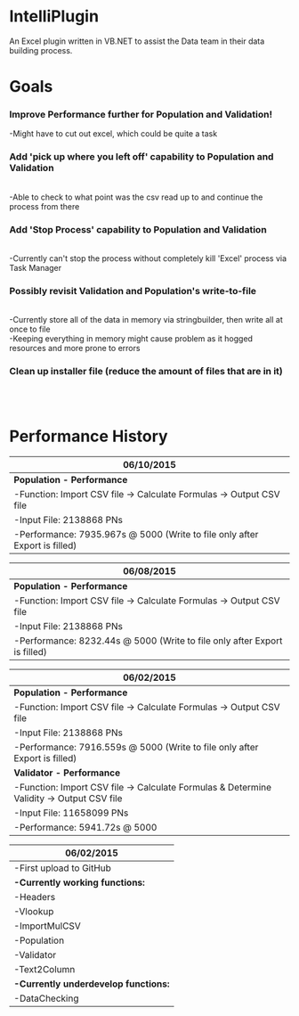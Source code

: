 # IntelliPlugin
An Excel plugin written in VB.NET to assist the Data team in their data building process.

<h1>Goals</h1>
<h3>Improve Performance further for Population and Validation!</h3>
-Might have to cut out excel, which could be quite a task <br/>
<h3>Add 'pick up where you left off' capability to Population and Validation</h2> <br/>
-Able to check to what point was the csv read up to and continue the process from there <br/>
<h3>Add 'Stop Process' capability to Population and Validation</h3> <br/>
-Currently can't stop the process without completely kill 'Excel' process via Task Manager <br/>
<h3>Possibly revisit Validation and Population's write-to-file</h3> <br/>
-Currently store all of the data in memory via stringbuilder, then write all at once to file <br/>
-Keeping everything in memory might cause problem as it hogged resources and more prone to errors <br/>
<h3>Clean up installer file (reduce the amount of files that are in it)</h3> <br/> <br/>

<h1>Performance History</h1>

|06/10/2015|
|----------|
|<b>Population - Performance</b>|
|-Function: Import CSV file -> Calculate Formulas -> Output CSV file|
|-Input File: 2138868 PNs|
|-Performance: 7935.967s @ 5000 (Write to file only after Export is filled)|

|06/08/2015|
|----------|
|<b>Population - Performance</b>|
|-Function: Import CSV file -> Calculate Formulas -> Output CSV file|
|-Input File: 2138868 PNs|
|-Performance: 8232.44s @ 5000 (Write to file only after Export is filled)|

|06/02/2015|
|----------|
|<b>Population - Performance</b>|
|-Function: Import CSV file -> Calculate Formulas -> Output CSV file|
|-Input File: 2138868 PNs|
|-Performance: 7916.559s @ 5000 (Write to file only after Export is filled)|
|<b>Validator - Performance</b>|
|-Function: Import CSV file -> Calculate Formulas & Determine Validity -> Output CSV file|
|-Input File: 11658099 PNs|
|-Performance: 5941.72s @ 5000|

|06/02/2015|
|---------------------------|
|-First upload to GitHub|
|<b>-Currently working functions:</b>|
|  -Headers|
|  -Vlookup|
|  -ImportMulCSV|
|  -Population|
|  -Validator|
|  -Text2Column|
|<b>-Currently underdevelop functions:</b>|
|  -DataChecking|
